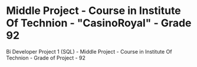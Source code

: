 # Middle Project - Course in Institute Of Technion - "CasinoRoyal" - Grade 92
Bi Developer Project 1 (SQL) - Middle Project - Course in Institute Of Technion - Grade of Project - 92
